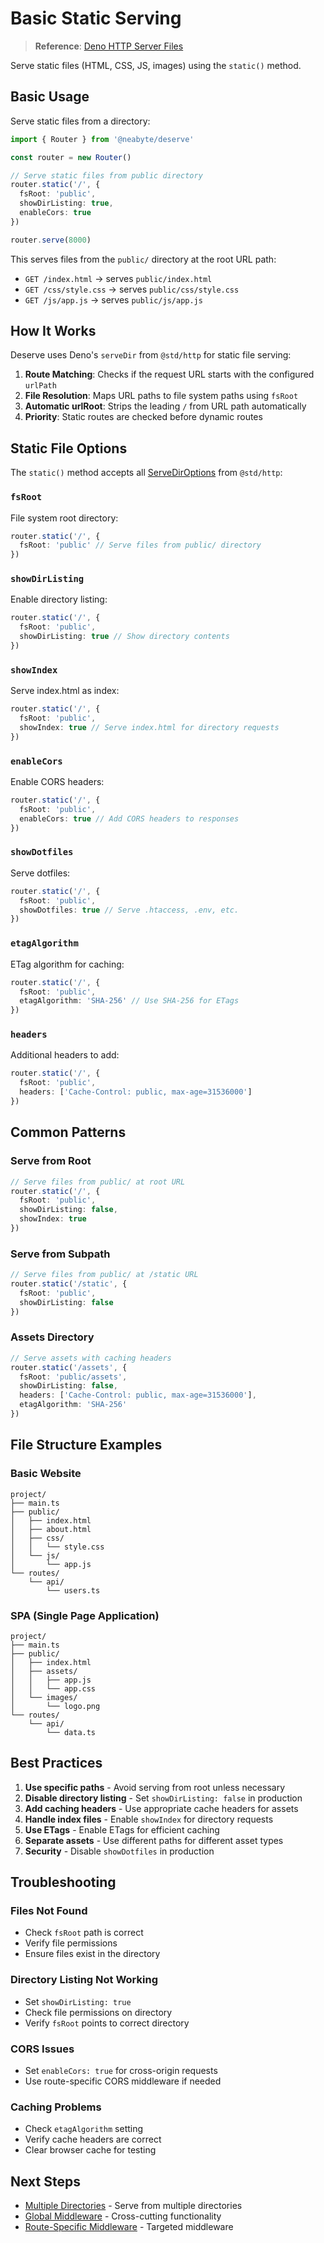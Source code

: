 # Basic Static Serving

> **Reference**: [Deno HTTP Server Files](https://docs.deno.com/examples/http_server_files/)

Serve static files (HTML, CSS, JS, images) using the `static()` method.

## Basic Usage

Serve static files from a directory:

```typescript
import { Router } from '@neabyte/deserve'

const router = new Router()

// Serve static files from public directory
router.static('/', {
  fsRoot: 'public',
  showDirListing: true,
  enableCors: true
})

router.serve(8000)
```

This serves files from the `public/` directory at the root URL path:
- `GET /index.html` → serves `public/index.html`
- `GET /css/style.css` → serves `public/css/style.css`
- `GET /js/app.js` → serves `public/js/app.js`

## How It Works

Deserve uses Deno's `serveDir` from `@std/http` for static file serving:

1. **Route Matching**: Checks if the request URL starts with the configured `urlPath`
2. **File Resolution**: Maps URL paths to file system paths using `fsRoot`
3. **Automatic urlRoot**: Strips the leading `/` from URL path automatically
4. **Priority**: Static routes are checked before dynamic routes

## Static File Options

The `static()` method accepts all [ServeDirOptions](https://jsr.io/@std/http@1.0.21/doc/~/ServeDirOptions) from `@std/http`:

### `fsRoot`
File system root directory:

```typescript
router.static('/', {
  fsRoot: 'public' // Serve files from public/ directory
})
```

### `showDirListing`
Enable directory listing:

```typescript
router.static('/', {
  fsRoot: 'public',
  showDirListing: true // Show directory contents
})
```

### `showIndex`
Serve index.html as index:

```typescript
router.static('/', {
  fsRoot: 'public',
  showIndex: true // Serve index.html for directory requests
})
```

### `enableCors`
Enable CORS headers:

```typescript
router.static('/', {
  fsRoot: 'public',
  enableCors: true // Add CORS headers to responses
})
```

### `showDotfiles`
Serve dotfiles:

```typescript
router.static('/', {
  fsRoot: 'public',
  showDotfiles: true // Serve .htaccess, .env, etc.
})
```

### `etagAlgorithm`
ETag algorithm for caching:

```typescript
router.static('/', {
  fsRoot: 'public',
  etagAlgorithm: 'SHA-256' // Use SHA-256 for ETags
})
```

### `headers`
Additional headers to add:

```typescript
router.static('/', {
  fsRoot: 'public',
  headers: ['Cache-Control: public, max-age=31536000']
})
```

## Common Patterns

### Serve from Root
```typescript
// Serve files from public/ at root URL
router.static('/', {
  fsRoot: 'public',
  showDirListing: false,
  showIndex: true
})
```

### Serve from Subpath
```typescript
// Serve files from public/ at /static URL
router.static('/static', {
  fsRoot: 'public',
  showDirListing: false
})
```

### Assets Directory
```typescript
// Serve assets with caching headers
router.static('/assets', {
  fsRoot: 'public/assets',
  showDirListing: false,
  headers: ['Cache-Control: public, max-age=31536000'],
  etagAlgorithm: 'SHA-256'
})
```

## File Structure Examples

### Basic Website
```
project/
├── main.ts
├── public/
│   ├── index.html
│   ├── about.html
│   ├── css/
│   │   └── style.css
│   └── js/
│       └── app.js
└── routes/
    └── api/
        └── users.ts
```

### SPA (Single Page Application)
```
project/
├── main.ts
├── public/
│   ├── index.html
│   ├── assets/
│   │   ├── app.js
│   │   └── app.css
│   └── images/
│       └── logo.png
└── routes/
    └── api/
        └── data.ts
```

## Best Practices

1. **Use specific paths** - Avoid serving from root unless necessary
2. **Disable directory listing** - Set `showDirListing: false` in production
3. **Add caching headers** - Use appropriate cache headers for assets
4. **Handle index files** - Enable `showIndex` for directory requests
5. **Use ETags** - Enable ETags for efficient caching
6. **Separate assets** - Use different paths for different asset types
7. **Security** - Disable `showDotfiles` in production

## Troubleshooting

### Files Not Found
- Check `fsRoot` path is correct
- Verify file permissions
- Ensure files exist in the directory

### Directory Listing Not Working
- Set `showDirListing: true`
- Check file permissions on directory
- Verify `fsRoot` points to correct directory

### CORS Issues
- Set `enableCors: true` for cross-origin requests
- Use route-specific CORS middleware if needed

### Caching Problems
- Check `etagAlgorithm` setting
- Verify cache headers are correct
- Clear browser cache for testing

## Next Steps

- [Multiple Directories](/static-file/multiple) - Serve from multiple directories
- [Global Middleware](/middleware/global) - Cross-cutting functionality
- [Route-Specific Middleware](/middleware/route-specific) - Targeted middleware
